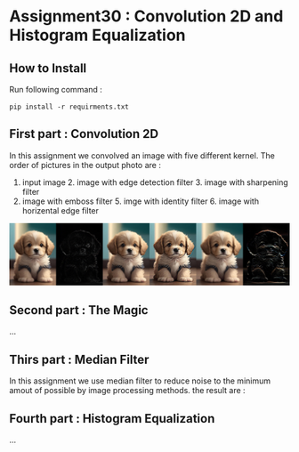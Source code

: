 # Assignment30 : Convolution 2D and Histogram Equalization

## How to Install
Run following command :
```
pip install -r requirments.txt
```

## First part : Convolution 2D
In this assignment we convolved an image with five different kernel.
The order of pictures in the output photo are :
1. input image   2. image with edge detection filter   3. image with sharpening filter
4. image with emboss filter   5. imge with identity filter   6. image with horizental edge filter

![Alt text](outputs/output_1_2Dfilter.jpg)

## Second part : The Magic

...

## Thirs part : Median Filter
In this assignment we use median filter to reduce noise to the minimum amout of possible by image processing methods.
the result are :


## Fourth part : Histogram Equalization

...

